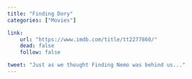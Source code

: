 ```yaml
---
title: "Finding Dory"
categories: ["Movies"]

link:
    url: "https://www.imdb.com/title/tt2277860/"
    dead: false
    follow: false

tweet: "Just as we thought Finding Nemo was behind us..."
---
```


